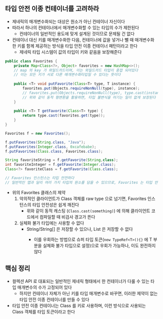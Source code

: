 ## 타입 안전 이종 컨테이너를 고려하라

* 제네릭의 매개변수화되는 대상은 원소가 아닌 컨테이너 자신이다
* 따라서 하나의 컨테이너에서 매개변수화할 수 있는 타입의 수가 제한된다
    * 컨테이너의 일반적인 용도에 맞게 설계된 것이므로 문제될 건 없다
* 컨테이너 대신 키를 매개변수화한 다음, 컨테이너에 값을 넣거나 뺄 때 매개변수화한 키를 함께 제공하는 방식을 타입 안전 이종 컨테이너 패턴이라고 한다
    * 제네릭 타입 시스템이 값의 타입이 키와 같음을 보장해준다
    
```java
public class Favorites {
    private Map<Class<?>, Object> favorites = new HashMap<>();
    // map 의 key 가 와일드카드이며, 이는 와일드카드 타입이 중첩 되어있다
    // 이는 모든 키가 서로 다른 매개변수화타입일 수 있다는 뜻이다
    
    public <T> void putFavorite(Class<T> type, T instance) {
        favorites.put(Objects.requireNonNull(type), instance);
        // favorites.put(Objects.requireNonNull(type), type.cast(instance));
        // 위와 같이 동적 형변환을 활용하면, 타입 불변식을 어기는 일이 없게 보장된다
    }
    
    public <T> T getFavorite(Class<T> type) {
        return type.cast(favorites.get(type));
    }
}

Favorites f = new Favorites();

f.putFavorites(String.class, "Java");
f.putFavorites(Integer.class, 0xcafebabe);
f.putFavorites(Class.class, Favorites.class);

String favoriteString = f.getFavorite(String,class);
int favoriteInteger = f.getFavorite(Integer.class);
Class<?> favoriteClass = f.getFavorite(Class.class);

// Favorites 인스턴스는 타입 안전하다
// 일반적인 맵과 달리 여러 가지 타입의 원소를 담을 수 있으므로, Favorites 는 타입 안전 이종 컨테이너라고 할 수 있다
```

* 위의 Favorites 클래스의 제약
    1. 악의적인 클라이언트가 Class 객체를 raw type 으로 넘기면, Favorites 인스턴스의 타입 안전성은 쉽게 깨진다
        * 위와 같이 동적 캐스팅 (`Class.cast(something)`) 에 의해 클라이언트 코드에서 컴파일할 때 비검사 경고가 뜬다
    2. 실체화 불가 타입에는 사용할 수 없다
        * String/String[] 은 저장할 수 있으나, List<String> 은 저장할 수 없다
            * 이를 우회하는 방법으로 슈퍼 타입 토큰(`new TypeRef<T>(){}` 에 T 부분을 실체화 불가 타입으로 설정)으로 우회가 가능하나, 이도 완전하지 않다

## 핵심 정리

* 컬렉션 API 로 대표되는 일반적인 제네릭 형태에서 한 컨테이너가 다룰 수 있는 타입 매개변수의 수가 고정되어 있다
    * 하지만 컨테이너 자체가 아닌 키를 타입 매개변수로 바꾸면, 이러한 제약이 없는 타입 안전 이종 컨테이너를 만들 수 있다
* 타입 안전 이종 컨테이너는 Class 를 키로 사용하며, 이런 방식으로 사용되는 Class 객체를 타입 토큰이라고 한다
